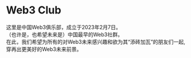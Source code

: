 # Web3 Club

这里是中国Web3俱乐部，成立于2023年2月7日。<br>
（也许是，也希望未来是）中国最早的Web3社群。<br>
在此，我们希望为所有的对Web3未来感兴趣和欲为其“添砖加瓦”的朋友们一起,<br>
穿再出更美好的Web3未来前景。

